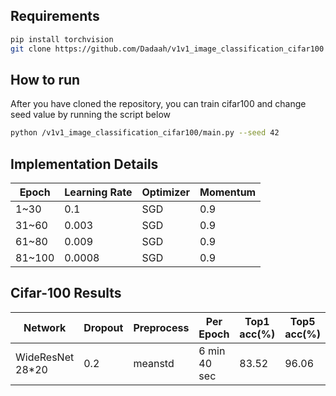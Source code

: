 ## Requirements

```bash
pip install torchvision
git clone https://github.com/Dadaah/v1v1_image_classification_cifar100
```
## How to run
After you have cloned the repository, you can train cifar100 and change seed value by running the script below 
```bash
python /v1v1_image_classification_cifar100/main.py --seed 42 
```
## Implementation Details
| Epoch | Learning Rate | Optimizer | Momentum |
|-------|---------------|-----------|----------|
| 1~30  | 0.1           | SGD       | 0.9      |
| 31~60 | 0.003         | SGD       | 0.9      |
| 61~80 | 0.009         | SGD       | 0.9      |
| 81~100| 0.0008        | SGD       | 0.9      |


## Cifar-100 Results

| Network         | Dropout | Preprocess          |  Per Epoch  | Top1 acc(%) | Top5 acc(%) |
|-----------------|---------|---------------------|-------------|-------------|-------------|
| WideResNet 28*20| 0.2     | meanstd             | 6 min 40 sec|    83.52    |    96.06    |
